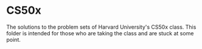 # CS50x
The solutions to the problem sets of Harvard University's CS50x class. This folder is intended for those who are taking the class and are stuck at some point.
